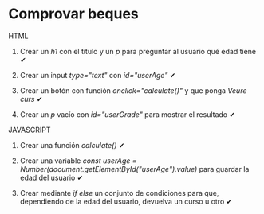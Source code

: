 # Comprovar beques

HTML

1. Crear un *h1* con el título y un *p* para preguntar al usuario qué edad tiene ✔

2. Crear un input *type="text"* con *id="userAge"* ✔

3. Crear un botón con función *onclick="calculate()"* y que ponga *Veure curs* ✔

4. Crear un *p* vacío con *id="userGrade"* para mostrar el resultado ✔


JAVASCRIPT

1. Crear una función *calculate()* ✔

2. Crear una variable *const userAge = Number(document.getElementById("userAge").value)* para guardar la edad del usuario ✔

3. Crear mediante *if else* un conjunto de condiciones para que, dependiendo de la edad del usuario, devuelva un curso u otro ✔